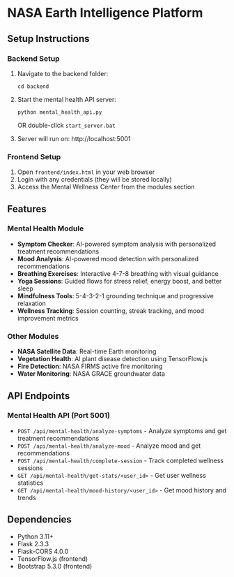 # NASA Earth Intelligence Platform

## Setup Instructions

### Backend Setup
1. Navigate to the backend folder:
   ```
   cd backend
   ```

2. Start the mental health API server:
   ```
   python mental_health_api.py
   ```
   OR double-click `start_server.bat`

3. Server will run on: http://localhost:5001

### Frontend Setup
1. Open `frontend/index.html` in your web browser
2. Login with any credentials (they will be stored locally)
3. Access the Mental Wellness Center from the modules section

## Features

### Mental Health Module
- **Symptom Checker**: AI-powered symptom analysis with personalized treatment recommendations
- **Mood Analysis**: AI-powered mood detection with personalized recommendations
- **Breathing Exercises**: Interactive 4-7-8 breathing with visual guidance
- **Yoga Sessions**: Guided flows for stress relief, energy boost, and better sleep
- **Mindfulness Tools**: 5-4-3-2-1 grounding technique and progressive relaxation
- **Wellness Tracking**: Session counting, streak tracking, and mood improvement metrics

### Other Modules
- **NASA Satellite Data**: Real-time Earth monitoring
- **Vegetation Health**: AI plant disease detection using TensorFlow.js
- **Fire Detection**: NASA FIRMS active fire monitoring
- **Water Monitoring**: NASA GRACE groundwater data

## API Endpoints

### Mental Health API (Port 5001)
- `POST /api/mental-health/analyze-symptoms` - Analyze symptoms and get treatment recommendations
- `POST /api/mental-health/analyze-mood` - Analyze mood and get recommendations
- `POST /api/mental-health/complete-session` - Track completed wellness sessions
- `GET /api/mental-health/get-stats/<user_id>` - Get user wellness statistics
- `GET /api/mental-health/mood-history/<user_id>` - Get mood history and trends

## Dependencies
- Python 3.11+
- Flask 2.3.3
- Flask-CORS 4.0.0
- TensorFlow.js (frontend)
- Bootstrap 5.3.0 (frontend)